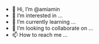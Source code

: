- 👋 Hi, I’m @amiamin
- 👀 I’m interested in ...
- 🌱 I’m currently learning ...
- 💞️ I’m looking to collaborate on ...
- 📫 How to reach me ...

<!---
amiamin/amiamin is a ✨ special ✨ repository because its `README.md` (this file) appears on your GitHub profile.
You can click the Preview link to take a look at your changes.
--->
